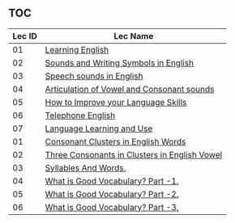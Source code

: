 TOC
---
|Lec ID| Lec Name|
| ---| --- |
|01|[Learning English](notes.md#lec-01---learning-english)|
|02|[Sounds and Writing Symbols in English](notes.md#lec-02---sounds-and-writing-symbols-in-english)|
|03|[Speech sounds in English](notes.md#lec-03---speech-sounds-in-english)|
|04|[Articulation of Vowel and Consonant sounds](notes.md#lec-04---articulation-of-vowel-and-consonant-sounds)|
|05|[How to Improve your Language Skills](notes.md#lec-05---how-to-improve-your-language-skills)|
|06|[Telephone English](notes.md#lec-06---telephone-english)|
|07|[Language Learning and Use](notes.md#lec-07---language-learning-and-use)|
|01|[Consonant Clusters in English Words](notes.md#lec-01---consonant-clusters-in-english-words)|
|02|[Three Consonants in Clusters in English Vowel](notes.md#lec-02---three-consonants-in-clusters-in-english-vowel)|
|03|[Syllables And Words.](notes.md#lec-03---syllables-and-words)|
|04|[What is Good Vocabulary? Part -1.](notes.md#lec-04---what-is-good-vocabulary?-part--1)|
|05|[What is Good Vocabulary? Part -2.](notes.md#lec-05---what-is-good-vocabulary?-part--2)|
|06|[What is Good Vocabulary? Part -3.](notes.md#lec-06---what-is-good-vocabulary?-part--3)|

